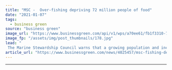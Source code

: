 ```yaml
---
title: "MSC -  Over-fishing depriving 72 million people of food"
date: "2021-01-07"
tags: 
  - business green
source: "business green"
image_url: "https://www.businessgreen.com/api/v1/wps/a70ee61/fb1f3310-788f-49cd-8cf6-4351db20c1a0/5/trawler-350x250-185x114.jpg"
image_fp: "/assets/img/post_thumbnails/178.jpg"
lead: "
 The Marine Stewardship Council warns that a growing population and increased demand for seafood are set to place even greater pressure on the world's ravaged fish stocks ..."
article_url: "https://www.businessgreen.com/news/4025457/msc-fishing-depriving-million-people-food"
---
```


---
